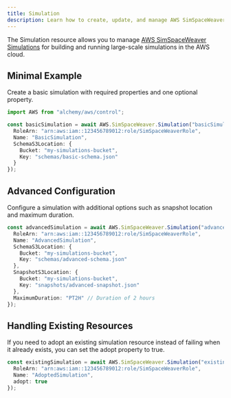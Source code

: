 ```yaml
---
title: Simulation
description: Learn how to create, update, and manage AWS SimSpaceWeaver Simulations using Alchemy Cloud Control.
---
```



The Simulation resource allows you to manage [AWS SimSpaceWeaver Simulations](https://docs.aws.amazon.com/simspaceweaver/latest/userguide/) for building and running large-scale simulations in the AWS cloud.

## Minimal Example

Create a basic simulation with required properties and one optional property.

```ts
import AWS from "alchemy/aws/control";

const basicSimulation = await AWS.SimSpaceWeaver.Simulation("basicSimulation", {
  RoleArn: "arn:aws:iam::123456789012:role/SimSpaceWeaverRole",
  Name: "BasicSimulation",
  SchemaS3Location: {
    Bucket: "my-simulations-bucket",
    Key: "schemas/basic-schema.json"
  }
});
```

## Advanced Configuration

Configure a simulation with additional options such as snapshot location and maximum duration.

```ts
const advancedSimulation = await AWS.SimSpaceWeaver.Simulation("advancedSimulation", {
  RoleArn: "arn:aws:iam::123456789012:role/SimSpaceWeaverRole",
  Name: "AdvancedSimulation",
  SchemaS3Location: {
    Bucket: "my-simulations-bucket",
    Key: "schemas/advanced-schema.json"
  },
  SnapshotS3Location: {
    Bucket: "my-simulations-bucket",
    Key: "snapshots/advanced-snapshot.json"
  },
  MaximumDuration: "PT2H" // Duration of 2 hours
});
```

## Handling Existing Resources

If you need to adopt an existing simulation resource instead of failing when it already exists, you can set the adopt property to true.

```ts
const existingSimulation = await AWS.SimSpaceWeaver.Simulation("existingSimulation", {
  RoleArn: "arn:aws:iam::123456789012:role/SimSpaceWeaverRole",
  Name: "AdoptedSimulation",
  adopt: true
});
```
